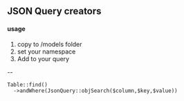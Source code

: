 ## JSON Query creators

#### usage 
1. copy to /models folder
2. set your namespace
3. Add to your query

--

```
Table::find()
  ->andWhere(JsonQuery::objSearch($column,$key,$value))
```
